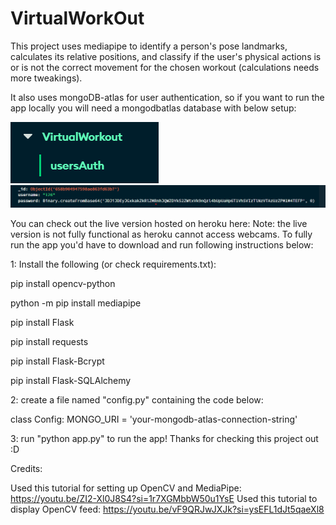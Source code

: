 # VirtualWorkOut

This project uses mediapipe to identify a person's pose landmarks, calculates its relative positions, and classify if 
the user's physical actions is or is not the correct movement for the chosen workout (calculations needs more tweakings). 

It also uses mongoDB-atlas for user authentication, so if you want to run the app locally you will need a mongodbatlas database with below setup:


![Alt text](image.png)
![Alt text](image-1.png)

You can check out the live version hosted on heroku here: 
Note: the live version is not fully functional as heroku cannot access webcams. To fully run the app you'd have to 
download and run following instructions below: 

1: Install the following (or check requirements.txt):

pip install opencv-python

python -m pip install mediapipe 

pip install Flask

pip install requests

pip install Flask-Bcrypt

pip install Flask-SQLAlchemy


2: create a file named "config.py" containing the code below:

class Config:
    MONGO_URI = 'your-mongodb-atlas-connection-string'


3: run "python app.py" to run the app! Thanks for checking this project out :D

Credits:

Used this tutorial for setting up OpenCV and MediaPipe: https://youtu.be/ZI2-Xl0J8S4?si=1r7XGMbbW50u1YsE
Used this tutorial to display OpenCV feed: https://youtu.be/vF9QRJwJXJk?si=ysEFL1dJt5qaeXl8